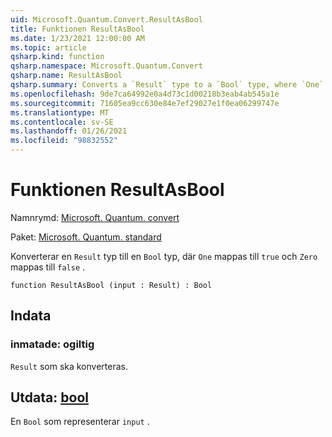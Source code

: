 ```yaml
---
uid: Microsoft.Quantum.Convert.ResultAsBool
title: Funktionen ResultAsBool
ms.date: 1/23/2021 12:00:00 AM
ms.topic: article
qsharp.kind: function
qsharp.namespace: Microsoft.Quantum.Convert
qsharp.name: ResultAsBool
qsharp.summary: Converts a `Result` type to a `Bool` type, where `One` is mapped to `true` and `Zero` is mapped to `false`.
ms.openlocfilehash: 9de7ca64992e0a4d73c1d00218b3eab4ab545a1e
ms.sourcegitcommit: 71605ea9cc630e84e7ef29027e1f0ea06299747e
ms.translationtype: MT
ms.contentlocale: sv-SE
ms.lasthandoff: 01/26/2021
ms.locfileid: "98832552"
---
```

# <a name="resultasbool-function"></a>Funktionen ResultAsBool

Namnrymd: [Microsoft. Quantum. convert](xref:Microsoft.Quantum.Convert)

Paket: [Microsoft. Quantum. standard](https://nuget.org/packages/Microsoft.Quantum.Standard)


Konverterar en `Result` typ till en `Bool` typ, där `One` mappas till `true` och `Zero` mappas till `false` .

```qsharp
function ResultAsBool (input : Result) : Bool
```


## <a name="input"></a>Indata

### <a name="input--__invalidresult__"></a>inmatade: __ogiltig <Result>__

`Result` som ska konverteras.



## <a name="output--bool"></a>Utdata: [bool](xref:microsoft.quantum.lang-ref.bool)

En `Bool` som representerar `input` .
